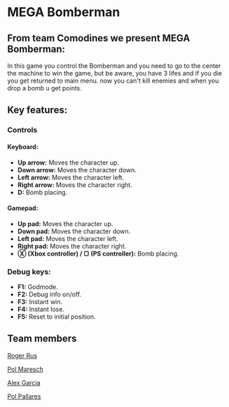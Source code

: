 # MEGA Bomberman

## From team Comodines we present MEGA Bomberman:

In this game you control the Bomberman and you need to go to the center the machine to win the game, but be aware, you have 3 lifes and if you die you get returned to main menu. now you can't kill enemies and when you drop a bomb u get points.

## Key features:

### Controls
#### Keyboard:

- **Up arrow:** Moves the character up.
- **Down arrow:** Moves the character down.
- **Left arrow:** Moves the character left.
- **Right arrow:** Moves the character right.
- **D:** Bomb placing.

#### Gamepad:

- **Up pad:** Moves the character up.
- **Down pad:** Moves the character down.
- **Left pad:** Moves the character left.
- **Right pad:** Moves the character right.
- **&#9421; (Xbox controller) / ▢ (PS controller):** Bomb placing.
### Debug keys:

- **F1:** Godmode.
- **F2:** Debug info on/off.
- **F3:** Instant win.
- **F4:** Instant lose.
- **F5:** Reset to initial position.

## Team members

[Roger Rus](https://github.com/rusroger)

[Pol Maresch](https://github.com/rayolop20)

[Alex Garcia](https://github.com/MaralGS)

[Pol Pallares](https://github.com/Zeta115)


